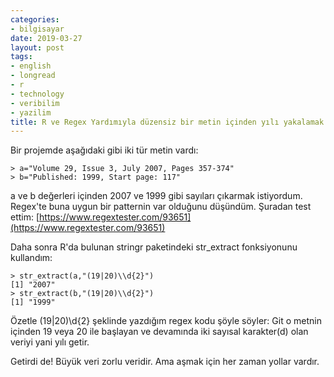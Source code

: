 ```yaml
---
categories:
- bilgisayar
date: 2019-03-27
layout: post
tags:
- english
- longread
- r
- technology
- veribilim
- yazilim
title: R ve Regex Yardımıyla düzensiz bir metin içinden yılı yakalamak
---
```


Bir projemde aşağıdaki gibi iki tür metin vardı:

```
> a="Volume 29, Issue 3, July 2007, Pages 357-374"
> b="Published: 1999, Start page: 117"
```

a ve b değerleri içinden 2007 ve 1999 gibi sayıları çıkarmak istiyordum. Regex'te buna uygun bir patternin var olduğunu düşündüm. Şuradan test ettim: [https://www.regextester.com/93651](https://www.regextester.com/93651)

Daha sonra R'da bulunan stringr paketindeki str\_extract fonksiyonunu kullandım:

```
> str_extract(a,"(19|20)\\d{2}")
[1] "2007"
> str_extract(b,"(19|20)\\d{2}")
[1] "1999"
```

Özetle (19|20)\\d{2} şeklinde yazdığım regex kodu şöyle söyler: Git o metnin içinden 19 veya 20 ile başlayan ve devamında iki sayısal karakter(d) olan veriyi yani yılı getir.

Getirdi de! Büyük veri zorlu veridir. Ama aşmak için her zaman yollar vardır.
